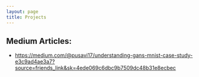 ```yaml
---
layout: page
title: Projects
---
```


## Medium Articles:

* https://medium.com/@pusavi17/understanding-gans-mnist-case-study-e3c9ad4ae3a7?source=friends_link&sk=4ede069c6dbc9b7509dc48b31e8ecbec
